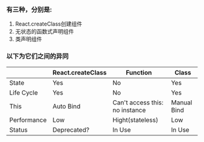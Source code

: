 ### 有三种，分别是:

1.  React.createClass创建组件
2.  无状态的函数式声明组件
3.  类声明组件

### 以下为它们之间的异同

|             | React.createClass | Function                       | Class       |
| ----------- | ----------------- | ------------------------------ | ----------- |
| State       | Yes               | No                             | Yes         |
| Life Cycle  | Yes               | No                             | Yes         |
| This        | Auto Bind         | Can't access this: no instance | Manual Bind |
| Performance | Low               | Hight(stateless)               | Low         |
| Status      | Deprecated?       | In Use                         | In Use      |
